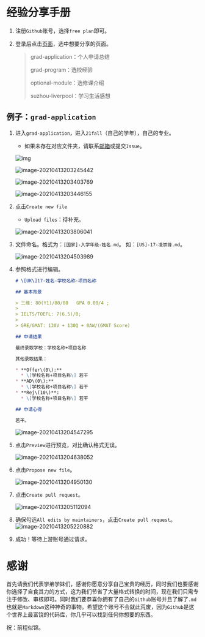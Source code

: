 # 经验分享手册

1. 注册`Github`账号，选择`free plan`即可。

2. 登录后点击[页面](https://github.com/robotfor1999/awesome-xjtlu/tree/main/docs)，选中想要分享的页面。

   >grad-application：个人申请总结
   >
   >grad-program：选校经验
   >
   >optional-module：选修课介绍
   >
   >suzhou-liverpool：学习生活感想

## 例子：`grad-application`

1. 进入`grad-application`，进入`21fall`（自己的学年），自己的专业。

   - 如果未存在对应文件夹，请联系[邮箱](robotfor1999@gmail.com)或提交`Issue`。

   ![img](https://i.loli.net/2021/04/13/9xle2fqBmCZ8Rtd.png)

   ![image-20210413203245442](https://i.loli.net/2021/04/13/FsMyI3EHeiWzJ51.png)

   ![image-20210413203403769](https://i.loli.net/2021/04/13/IgynM5KYAFkTiRv.png)

   ![image-20210413203446155](https://i.loli.net/2021/04/13/oXdwehK7jIOzZ9H.png)

2. 点击`Create new file`

   - `Upload files`：待补充。

   ![image-20210413203806041](https://i.loli.net/2021/04/13/NO3TLdk8nyMXHYl.png)

3. 文件命名。格式为：`[国家]-入学年级-姓名.md`。 如：`[US]-17-凌崇锋.md`。

   ![image-20210413204503989](https://i.loli.net/2021/04/13/MOm8sfepoK93xBk.png)

4. 参照格式进行编辑。

   ```markdown
   # \[UK\]17-姓名-学校名称-项目名称
   
   ## 基本背景
   
   > 三维: 80(Y1)/80/80	GPA 0.00/4 ;
   >
   > IELTS/TOEFL: 7(6.5)/0;
   >
   > GRE/GMAT: 130V + 130Q + 0AW/(GMAT Score)
   
   ## 申请结果
   
   最终录取学校：学校名称+项目名称
   
   其他录取结果：
   
   * **Offer\(0\):**
     * \[学校名称+项目名称\] 若干
   * **AD\(0\):**
     * \[学校名称+项目名称\] 若干
   * **Rej\(10\)**:
     * \[学校名称+项目名称\] 若干
   
   ## 申请心得
   
   若干。
   ```

   ![image-20210413204547295](https://i.loli.net/2021/04/13/SNmKxMlqWuLcA9b.png)

5. 点击`Preview`进行预览，对比确认格式无误。

   ![image-20210413204638052](https://i.loli.net/2021/04/13/7ajdGpIOLbgR14U.png)

6. 点击`Propose new file`。

   ![image-20210413204950130](https://i.loli.net/2021/04/13/FPRzbOnA9wQS6DM.png)

7. 点击`Create pull request`。

   ![image-20210413205112094](https://i.loli.net/2021/04/13/Tb5siKajord1wAZ.png)

8. 确保勾选`All edits by maintainers`，点击`Create pull request`。![image-20210413205220882](https://i.loli.net/2021/04/13/aTV7BptzmgxeGPb.png)

9. 成功！等待上游账号通过请求。

# 感谢

首先请我们代表学弟学妹们，感谢你愿意分享自己宝贵的经历，同时我们也要感谢你选择了自食其力的方式，这为我们节省了大量格式转换的时间，现在我们只需专注于修改、审核即可。同时我们要恭喜你拥有了自己的`Github`账号并且了解了`.md`也就是`Markdown`这种神奇的事物。希望这个账号不会就此荒废，因为`Github`是这个世界上最富饶的代码库，你几乎可以找到任何你想要的东西。

祝：前程似锦。

